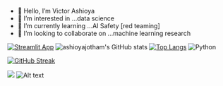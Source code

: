- 👋 Hello, I’m Victor Ashioya
- 👀 I’m interested in ...data science
- 🌱 I’m currently learning ...AI Safety [red teaming]
- 💞️ I’m looking to collaborate on ...machine learning research

<!---
ashioyajotham/ashioyajotham is a ✨ special ✨ repository because its `README.md` (this file) appears on your GitHub profile.
You can click the Preview link to take a look at your changes.
--->
[![Streamlit App](https://static.streamlit.io/badges/streamlit_badge_black_white.svg)](https://ashioyajotham-quant-goldman-sachs-forecastingapp-yxn34x.streamlit.app/)
![ashioyajotham's GitHub stats](https://github-readme-stats.vercel.app/api?username=ashioyajotham&show_icons=true&theme=tokyonight)
[![Top Langs](https://github-readme-stats.vercel.app/api/top-langs/?username=ashioyajotham&layout=compact&theme=tokyonight)](https://github.com/ashioyajotham/github-readme-stats)
![Python](https://img.shields.io/badge/python-3670A0?style=for-the-badge&logo=python&logoColor=ffdd54)

[![GitHub Streak](https://github-readme-streak-stats.herokuapp.com/?user=ashioyajotham&theme=tokyonight)](https://git.io/streak-stats)

![](https://komarev.com/ghpvc/?username=ashioyajotham&color=green&hidden=True&style=flat-square&label=PROFILE+VIEWS)
![Alt text](https://spotify-recently-played-readme.vercel.app/api?user=tky0vrvb3151zocqr034iz6p2&unique={true|1|on|yes}&count=1&width=600&unique=true)
